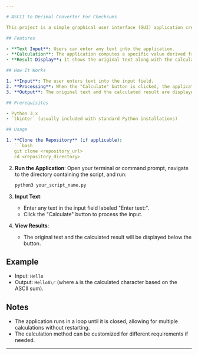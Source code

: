 ```yaml
---

# ASCII to Decimal Converter For Checksums

This project is a simple graphical user interface (GUI) application created using Python's `tkinter` library. It allows users to input text, performs a calculation based on the ASCII values of the characters, and displays the result.

## Features

- **Text Input**: Users can enter any text into the application.
- **Calculation**: The application computes a specific value derived from the ASCII codes of the input text.
- **Result Display**: It shows the original text along with the calculated result in the GUI.

## How It Works

1. **Input**: The user enters text into the input field.
2. **Processing**: When the "Calculate" button is clicked, the application calculates the sum of the ASCII values of the characters in the input text, applies a modulo operation, and appends a specific character.
3. **Output**: The original text and the calculated result are displayed in the result area.

## Prerequisites

- Python 3.x
- `tkinter` (usually included with standard Python installations)

## Usage

1. **Clone the Repository** (if applicable):
   ```bash
   git clone <repository_url>
   cd <repository_directory>
   ```

2. **Run the Application**:
   Open your terminal or command prompt, navigate to the directory containing the script, and run:
   ```bash
   python3 your_script_name.py
   ```

3. **Input Text**:
   - Enter any text in the input field labeled "Enter text:".
   - Click the "Calculate" button to process the input.

4. **View Results**:
   - The original text and the calculated result will be displayed below the button.

## Example

- Input: `Hello`
- Output: `HelloA\r` (where `A` is the calculated character based on the ASCII sum).

## Notes

- The application runs in a loop until it is closed, allowing for multiple calculations without restarting.
- The calculation method can be customized for different requirements if needed.

---
```


